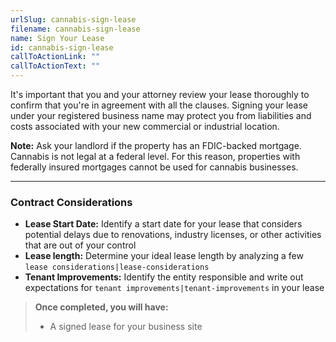 ```yaml
---
urlSlug: cannabis-sign-lease
filename: cannabis-sign-lease
name: Sign Your Lease
id: cannabis-sign-lease
callToActionLink: ""
callToActionText: ""
---
```

I﻿t's important that you and your attorney review your lease thoroughly to confirm that you're in agreement with all the clauses. Signing your lease under your registered business name may protect you from liabilities and costs associated with your new commercial or industrial location.

**N﻿ote:** Ask your landlord if the property has an FDIC-backed mortgage. Cannabis is not legal at a federal level. For this reason, properties with federally insured mortgages cannot be used for cannabis businesses.  

- - -

### Contract Considerations

* **Lease Start Date:** Identify a start date for your lease that considers potential delays due to renovations, industry licenses, or other activities that are out of your control
* **Lease length:** Determine your ideal lease length by analyzing a few `lease considerations|lease-considerations` 
* **Tenant Improvements:** Identify the entity responsible and write out expectations for `tenant improvements|tenant-improvements` in your lease

> **Once completed, you will have:**
>
> * A signed lease for your business site